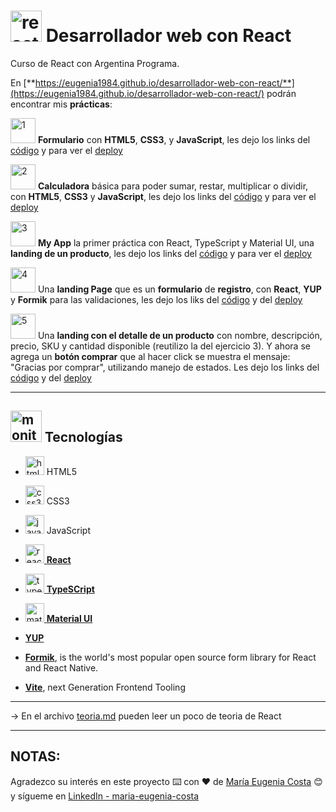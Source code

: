 # <img width="50" height="50" src="https://img.icons8.com/office/50/react.png" alt="react icon"/> Desarrollador web con React

Curso de React con Argentina Programa.

En [**https://eugenia1984.github.io/desarrollador-web-con-react/**](https://eugenia1984.github.io/desarrollador-web-con-react/) podrán encontrar mis **prácticas**:

<img width="40" height="40" src="https://img.icons8.com/arcade/40/1.png" alt="1"/> **Formulario** con **HTML5**, **CSS3**, y **JavaScript**, les dejo los links del [código](https://github.com/eugenia1984/desarrollador-web-con-react/tree/main/formulario)  y para ver el [deploy](https://eugenia1984.github.io/desarrollador-web-con-react/formulario/)

<img width="40" height="40" src="https://img.icons8.com/arcade/40/2.png" alt="2"/> **Calculadora** básica para poder sumar, restar, multiplicar o dividir, con **HTML5**, **CSS3** y **JavaScript**, les dejo los links del [código](https://github.com/eugenia1984/desarrollador-web-con-react/tree/main/calculadora) y para ver el [deploy](https://eugenia1984.github.io/desarrollador-web-con-react/calculadora)

<img width="40" height="40" src="https://img.icons8.com/arcade/40/3.png" alt="3"/> **My App** la primer práctica con React, TypeScript y Material UI, una **landing de un producto**, les dejo los links del [código](https://github.com/eugenia1984/desarrollador-web-con-react/tree/main/my-app/my-app) y para ver el [deploy](https://oh-la-la-shoes.netlify.app/)

<img width="40" height="40" src="https://img.icons8.com/arcade/40/4.png" alt="4"/> Una **landing Page** que es un **formulario** de **registro**, con **React**, **YUP** y **Formik** para las validaciones, les dejo los liks del [código](https://github.com/eugenia1984/desarrollador-web-con-react/tree/main/register) y del [deploy](https://registration-arg-programa-react.netlify.app/)

<img width="40" height="40" src="https://img.icons8.com/arcade/40/5.png" alt="5"/> Una **landing con el detalle de un producto** con nombre, descripción, precio, SKU y cantidad disponible (reutilizo la del ejercicio 3). Y ahora se agrega un **botón comprar** que al hacer click se muestra el mensaje: "Gracias por comprar", utilizando manejo de estados. Les dejo los links del [código](https://github.com/eugenia1984/desarrollador-web-con-react/tree/main/landing) y del [deploy](https://oh-la-la-shoes2.netlify.app/)


---

## <img width="50" height="50" src="https://img.icons8.com/office/50/monitor.png" alt="monitor"/> Tecnologías

- <img width="30" height="30" src="https://img.icons8.com/color/30/html-5--v1.png" alt="html5 icon"/> HTML5

- <img width="30" height="30" src="https://img.icons8.com/color/30/css3.png" alt="css3 icon"/> CSS3

- <img width="30" height="30" src="https://img.icons8.com/color/30/javascript--v1.png" alt="javascript"/> JavaScript

- [<img width="30" height="30" src="https://img.icons8.com/office/30/react.png" alt="react icon"/> **React**](https://react.dev/)

- [<img width="30" height="30" src="https://img.icons8.com/color/30/typescript.png" alt="typescript"/> **TypeSCript**](https://www.typescriptlang.org/)

- [<img width="30" height="30" src="https://img.icons8.com/color/30/material-ui.png" alt="material-ui"/> **Material UI**](https://mui.com/)

- [**YUP**](https://www.npmjs.com/package/yup)

- [**Formik**](https://formik.org/), is the world's most popular open source form library for React and React Native.

- [**Vite**](https://vitejs.dev/), next Generation Frontend Tooling

---

-> En el archivo [teoria.md](https://github.com/eugenia1984/desarrollador-web-con-react/blob/main/teoria.md) pueden leer un poco de teoria de React

---


## NOTAS:

Agradezco su interés en este proyecto ⌨️ con ❤️ de [María Eugenia Costa](https://github.com/eugenia1984) 😊 y sígueme en [LinkedIn - maria-eugenia-costa](https://www.linkedin.com/in/maria-eugenia-costa/)
